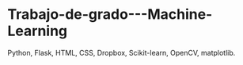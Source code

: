 # Trabajo-de-grado---Machine-Learning
Python, Flask, HTML, CSS, Dropbox, Scikit-learn, OpenCV, matplotlib.
